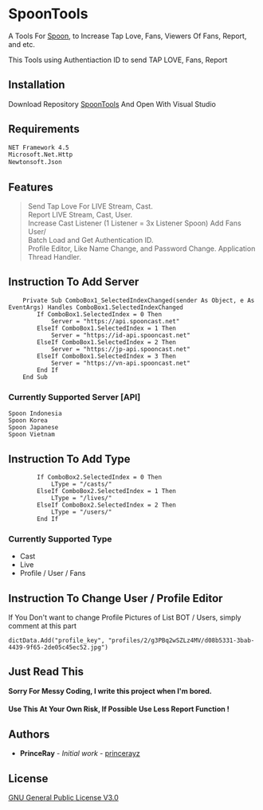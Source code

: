 # SpoonTools

A Tools For [Spoon](https://spooncast.net), to Increase Tap Love, Fans, Viewers Of Fans, Report, and etc.

This Tools using Authentiaction ID to send TAP LOVE, Fans, Report
## Installation

Download Repository [SpoonTools](https://github.com/princerayz/SpoonTools.git) And Open With Visual Studio

## Requirements

```bash
NET Framework 4.5
Microsoft.Net.Http
Newtonsoft.Json
```

## Features
> Send Tap Love For LIVE Stream, Cast.<br>
> Report LIVE Stream, Cast, User.<br>
> Increase Cast Listener (1 Listener = 3x Listener Spoon)
> Add Fans User/<br>
> Batch Load and Get Authentication ID.<br>
> Profile Editor, Like Name Change, and Password Change.
> Application Thread Handler.

## Instruction To Add Server
```
    Private Sub ComboBox1_SelectedIndexChanged(sender As Object, e As EventArgs) Handles ComboBox1.SelectedIndexChanged
        If ComboBox1.SelectedIndex = 0 Then
            Server = "https://api.spooncast.net"
        ElseIf ComboBox1.SelectedIndex = 1 Then
            Server = "https://id-api.spooncast.net"
        ElseIf ComboBox1.SelectedIndex = 2 Then
            Server = "https://jp-api.spooncast.net"
        ElseIf ComboBox1.SelectedIndex = 3 Then
            Server = "https://vn-api.spooncast.net"
        End If
    End Sub
```

### Currently Supported Server [API]
```
Spoon Indonesia
Spoon Korea
Spoon Japanese
Spoon Vietnam
```

## Instruction To Add Type

```NET
        If ComboBox2.SelectedIndex = 0 Then
            LType = "/casts/"
        ElseIf ComboBox2.SelectedIndex = 1 Then
            LType = "/lives/"
        ElseIf ComboBox2.SelectedIndex = 2 Then
            LType = "/users/"
        End If
```

### Currently Supported Type

- Cast
- Live
- Profile / User / Fans


## Instruction To Change User / Profile Editor
If You Don't want to change Profile Pictures of List BOT / Users, simply comment at this part
```NET
dictData.Add("profile_key", "profiles/2/g3PBq2wSZLz4MV/d08b5331-3bab-4439-9f65-2de05c45ec52.jpg")
```

## Just Read This
**Sorry For Messy Coding, I write this project when I'm bored.**
#### Use This At Your Own Risk, If Possible Use Less Report Function !

## Authors

* **PrinceRay** - *Initial work* - [princerayz](https://github.com/princerayz)
 

## License
[GNU General Public License V3.0](https://choosealicense.com/licenses/gpl-3.0/)